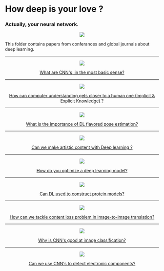 # How deep is your love ? 
### Actually, your neural network.

<p align="center">
  <img src="https://img.securityinfowatch.com/files/base/cygnus/siw/image/2019/02/Figure_01.5c7712513151e.png?auto=format&fit=max&w=1200" />
</p>

This folder contains papers from conferances and global journals about deep learning.

---

<p align="center">
  <img src="img/introtocnns.png">
</p>

<div align="center">
  <a href="https://github.com/kantarcise/notebook/blob/master/Deep%20Learning/An%20Introduction%20to%20Convolutional%20Neural%20Networks.pdf"> What are CNN's, in the most basic sense?</a> 
</div>

---


<p align="center">
  <img src="img/yolor.png">
</p>

<div align="center">
  <a href="https://github.com/kantarcise/notebook/blob/master/Deep%20Learning/2105.04206v1.pdf">How can computer understanding gets closer to a human one (Implicit & Explicit Knowledge) ?</a>
</div>

---

<p align="center">
  <img src="img/mhformer.png">
</p>

<div align="center">
  <a href="https://github.com/kantarcise/notebook/blob/master/Deep%20Learning/2111.12707.pdf"> What is the importance of DL flavored pose estimation? </a>  
</div>


---

<p align="center">
  <img src="img/stylereconstruction.png">
</p>

<div align="center">
  <a href="https://github.com/kantarcise/notebook/blob/master/Deep%20Learning/A%20Neural%20Algorithm%20of%20Artistic%20Style.pdf"> Can we make artistic content with Deep learning ?</a> 
</div>



---

<p align="center">
  <img src="img/algorithmicregularization.png">
</p>

<div align="center">
  <a href="https://github.com/kantarcise/notebook/blob/master/Deep%20Learning/Algorithmic%20Regularization%20in%20Learning%20Deep%20Homogeneous%20Models.pdf"> How do you optimize a deep learning model?</a> 
</div>




---

<p align="center">
  <img src="img/alphafold.png">
</p>

<div align="center">
  <a href="https://github.com/kantarcise/notebook/blob/master/Deep%20Learning/AlphaFold-Protein.pdf"> Can DL used to construct protein models?</a> 
</div>



---

<p align="center">
  <img src="img/cocofunit.png">
</p>

<div align="center">
  <a href="https://github.com/kantarcise/notebook/blob/master/Deep%20Learning/COCO-FUNIT.pdf"> How can we tackle content loss problem in image-to-image translation?</a> 
</div>




---

<p align="center">
  <img src="img/deepcnnreview.png">
</p>

<div align="center">
  <a href="https://github.com/kantarcise/notebook/blob/master/Deep%20Learning/Deep%20Convolutional%20Neural%20Networks%20for%20Image%20Classification%20A%20Comprehensive%20Review.pdf"> Why is CNN's good at image classification?</a> 
</div>




---

<p align="center">
  <img src="img/yolov3pcb.png">
</p>

<div align="center">
  <a href="https://github.com/kantarcise/notebook/blob/master/Deep%20Learning/Application%20Research%20of%20Improved%20YOLO%20V3%20Algorithm%20in%20PCB%20Electronic%20Component%20Detection.pdf"> Can we use CNN's to detect electronic components?</a> 
</div>


